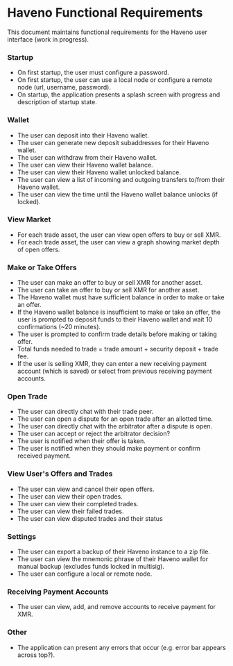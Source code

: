 # Haveno Functional Requirements

This document maintains functional requirements for the Haveno user interface (work in progress).

### Startup
- On first startup, the user must configure a password.
- On first startup, the user can use a local node or configure a remote node (url, username, password).
- On startup, the application presents a splash screen with progress and description of startup state.

### Wallet
- The user can deposit into their Haveno wallet.
- The user can generate new deposit subaddresses for their Haveno wallet.
- The user can withdraw from their Haveno wallet.
- The user can view their Haveno wallet balance.
- The user can view their Haveno wallet unlocked balance.
- The user can view a list of incoming and outgoing transfers to/from their Haveno wallet.
- The user can view the time until the Haveno wallet balance unlocks (if locked).

### View Market
- For each trade asset, the user can view open offers to buy or sell XMR.
- For each trade asset, the user can view a graph showing market depth of open offers.

### Make or Take Offers
- The user can make an offer to buy or sell XMR for another asset.
- The user can take an offer to buy or sell XMR for another asset.
- The Haveno wallet must have sufficient balance in order to make or take an offer.
- If the Haveno wallet balance is insufficient to make or take an offer, the user is prompted to deposit funds to their Haveno wallet and wait 10 confirmations (~20 minutes).
- The user is prompted to confirm trade details before making or taking offer.
- Total funds needed to trade = trade amount + security deposit + trade fee.
- If the user is selling XMR, they can enter a new receiving payment account (which is saved) or select from previous receiving payment accounts.

### Open Trade
- The user can directly chat with their trade peer.
- The user can open a dispute for an open trade after an allotted time.
- The user can directly chat with the arbitrator after a dispute is open.
- The user can accept or reject the arbitrator decision?
- The user is notified when their offer is taken.
- The user is notified when they should make payment or confirm received payment.

### View User's Offers and Trades
- The user can view and cancel their open offers.
- The user can view their open trades.
- The user can view their completed trades.
- The user can view their failed trades.
- The user can view disputed trades and their status

### Settings
- The user can export a backup of their Haveno instance to a zip file.
- The user can view the mnemonic phrase of their Haveno wallet for manual backup (excludes funds locked in multisig).
- The user can configure a local or remote node.

### Receiving Payment Accounts
- The user can view, add, and remove accounts to receive payment for XMR.

### Other
- The application can present any errors that occur (e.g. error bar appears across top?).